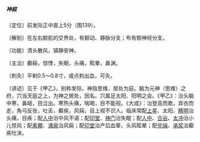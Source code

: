 ##### 神庭

〔定位〕前发际正中直上5分（图139）。

〔解剖〕在左右额肌的交界处，有额动、静脉分支；布有额神经分支。

〔功能〕清头散风，镇静安神。

〔主治〕癫痫，惊悸，失眠，头痛，眩晕，鼻渊。

〔刺灸〕平剌0.5～0.8寸，或点刺出血，可灸。

〔讲述〕见于《甲乙》。别称发际。神指思维，居处为庭。脑为元神（思维）之府，穴当天庭之上，为神之居处，因名。穴属足太阳、阳明之会。《甲乙》：治头脑中寒，鼻衄，目泣出。寒热头痛，喘喝，目不能视。《大成》：治登高而歌，弃衣而走，角弓反张，吐舌，癫疾，风痫，目上视不识人。临床常配[上星](https://www.gmzyjc.com/read/zjs/zjs3.2.2-0.0.1.3.23.md)、太阳、[睛明](https://www.gmzyjc.com/read/zjs/zjs3.1.7-8-0.0.1.3.1.md)治头痛，目疾；配[人中](https://www.gmzyjc.com/read/zjs/zjs3.2.2-0.0.1.3.26.md)治中风不语；配[印堂](https://www.gmzyjc.com/read/zjs/zjs3.4-0.1.1.2.0.md)、[神门](https://www.gmzyjc.com/read/zjs/zjs3.1.4-6-0.0.2.3.7.md)治失眠；配[人中](https://www.gmzyjc.com/read/zjs/zjs3.2.2-0.0.1.3.26.md)、[合谷](https://www.gmzyjc.com/read/zjs/zjs3.1.1-3-0.1.2.3.4.md)、[太冲](https://www.gmzyjc.com/read/zjs/zjs3.1.9-12-0.0.4.3.3.md)治小儿惊风；配[素髎](https://www.gmzyjc.com/read/zjs/zjs3.2.2-0.0.1.3.25.md)、[涌泉](https://www.gmzyjc.com/read/zjs/zjs3.1.7-8-0.0.2.3.1.md)治风痫；配[印堂](https://www.gmzyjc.com/read/zjs/zjs3.4-0.1.1.2.0.md)治产后血晕，头风眩晕；配[兑端](https://www.gmzyjc.com/read/zjs/zjs3.2.2-0.0.1.3.27.md)、[承浆](https://www.gmzyjc.com/read/zjs/zjs3.2.1-0.1.1.3.22.md)治癫疾吐沫。
